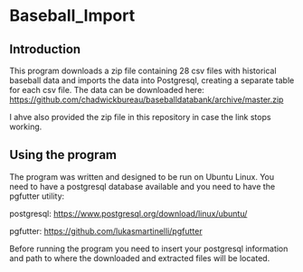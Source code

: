 # Baseball_Import

## Introduction
This program downloads a zip file containing 28 csv files with historical baseball data and imports the data into Postgresql, creating a separate table for each csv file. The data can be downloaded here: https://github.com/chadwickbureau/baseballdatabank/archive/master.zip

I ahve also provided the zip file in this repository in case the link stops working.

## Using the program
The program was written and designed to be run on Ubuntu Linux. You need to have a postgresql database available and you need to have the pgfutter utility:

postgresql: https://www.postgresql.org/download/linux/ubuntu/

pgfutter: https://github.com/lukasmartinelli/pgfutter

Before running the program you need to insert your postgresql information and path to where the downloaded and extracted files will be located.
